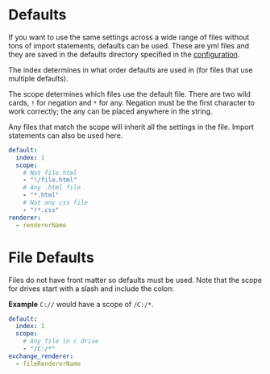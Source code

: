 # Defaults

If you want to use the same settings across a wide range of files without tons of import statements, defaults can be used. These are yml files and they are saved in the defaults directory specified in the [configuration](/webdir/configuration#directories).

The index determines in what order defaults are used in (for files that use multiple defaults). 

The scope determines which files use the default file. There are two wild cards, `!` for negation and `*` for any. Negation must be the first character to work correctly; the any can be placed anywhere in the string.

Any files that match the scope will inherit all the settings in the file. Import statements can also be used here.

```yml
default:
  index: 1
  scope:
    # Not file.html
    - "!/file.html"
    # Any .html file
    - "*.html"
    # Not any css file
    - "!*.css"
renderer: 
  - rendererName
```

# File Defaults

Files do not have front matter so defaults must be used. Note that the scope for drives start with a slash and include the colon:

**Example** `C://` would have a scope of `/C:/*`.

```yml
default:
  index: 1
  scope:
    # Any file in c drive
    - "/C:/*"
exchange_renderer:
  - fileRendererName
```